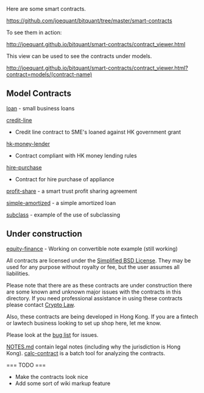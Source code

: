 Here are some smart contracts.

https://github.com/joequant/bitquant/tree/master/smart-contracts

To see them in action:

http://joequant.github.io/bitquant/smart-contracts/contract_viewer.html

This view can be used to see the contracts under models.

http://joequant.github.io/bitquant/smart-contracts/contract_viewer.html?contract=models/(contract-name)


Model Contracts
---------------

[loan](http://joequant.github.io/bitquant/smart-contracts/contract_viewer.html?contract=models/loan) - small business loans

[credit-line](http://joequant.github.io/bitquant/smart-contracts/contract_viewer.html?contract=models/credit-line)
- Credit line contract to SME's loaned against HK government grant

[hk-money-lender](http://joequant.github.io/bitquant/smart-contracts/contract_viewer.html?contract=models/hk-money-lender)
- Contract compliant with HK money lending rules

[hire-purchase](http://joequant.github.io/bitquant/smart-contracts/contract_viewer.html?contract=models/hire-purchase)
- Contract for hire purchase of appliance

[profit-share](http://joequant.github.io/bitquant/smart-contracts/contract_viewer.html?contract=models/profit-share) - a smart trust profit sharing agreement

[simple-amortized](http://joequant.github.io/bitquant/smart-contracts/contract_viewer.html?contract=models/simple-amortized) - a simple amortized loan

[subclass](http://joequant.github.io/bitquant/smart-contracts/contract_viewer.html?contract=models/subclass) - example of the use of subclassing

Under construction
------------------

[equity-finance](http://joequant.github.io/bitquant/smart-contracts/contract_viewer.html?contract=models/equity-finance) - Working on convertible note example (still working)

All contracts are licensed under the [Simplified BSD
License](http://opensource.org/licenses/BSD-2-Clause). They may be
used for any purpose without royalty or fee, but the user assumes all
liabilities.  

Please note that there are as these contracts are under construction
there are some known amd unknown major issues with the contracts in
this directory.  If you need professional assistance in using these
contracts please contact [Crypto Law](http://www.crypto-law.com).

Also, these contracts are being developed in Hong Kong.  If you are a
fintech or lawtech business looking to set up shop here, let me know.

Please look at the [bug list](https://github.com/joequant/bitquant/issues) for issues.

[NOTES.md](NOTES.md) contain legal notes (including why the
jurisdiction is Hong Kong).  [calc-contract](calc-contract.js) is a
batch tool for analyzing the contracts.

=== TODO ===

* Make the contracts look nice
* Add some sort of wiki markup feature
